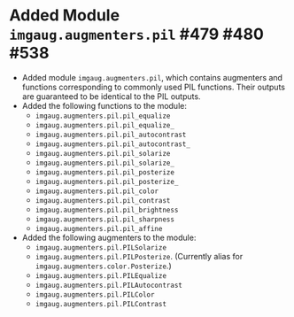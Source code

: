 # Added Module `imgaug.augmenters.pil` #479 #480 #538

* Added module `imgaug.augmenters.pil`, which contains augmenters and
  functions corresponding to commonly used PIL functions. Their outputs
  are guaranteed to be identical to the PIL outputs.
* Added the following functions to the module:
  * `imgaug.augmenters.pil.pil_equalize`
  * `imgaug.augmenters.pil.pil_equalize_`
  * `imgaug.augmenters.pil.pil_autocontrast`
  * `imgaug.augmenters.pil.pil_autocontrast_`
  * `imgaug.augmenters.pil.pil_solarize`
  * `imgaug.augmenters.pil.pil_solarize_`
  * `imgaug.augmenters.pil.pil_posterize`
  * `imgaug.augmenters.pil.pil_posterize_`
  * `imgaug.augmenters.pil.pil_color`
  * `imgaug.augmenters.pil.pil_contrast`
  * `imgaug.augmenters.pil.pil_brightness`
  * `imgaug.augmenters.pil.pil_sharpness`
  * `imgaug.augmenters.pil.pil_affine`
* Added the following augmenters to the module:
  * `imgaug.augmenters.pil.PILSolarize`
  * `imgaug.augmenters.pil.PILPosterize`.
    (Currently alias for `imgaug.augmenters.color.Posterize`.)
  * `imgaug.augmenters.pil.PILEqualize`
  * `imgaug.augmenters.pil.PILAutocontrast`
  * `imgaug.augmenters.pil.PILColor`
  * `imgaug.augmenters.pil.PILContrast`

